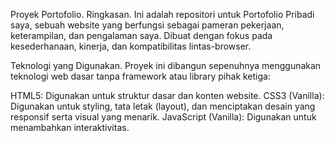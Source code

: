 Proyek Portofolio.
Ringkasan.
Ini adalah repositori untuk Portofolio Pribadi saya, sebuah website yang berfungsi sebagai pameran pekerjaan, keterampilan, dan pengalaman saya. Dibuat dengan fokus pada kesederhanaan, kinerja, dan kompatibilitas lintas-browser.

Teknologi yang Digunakan.
Proyek ini dibangun sepenuhnya menggunakan teknologi web dasar tanpa framework atau library pihak ketiga:

HTML5: Digunakan untuk struktur dasar dan konten website.
CSS3 (Vanilla): Digunakan untuk styling, tata letak (layout), dan menciptakan desain yang responsif serta visual yang menarik.
JavaScript (Vanilla): Digunakan untuk menambahkan interaktivitas.
